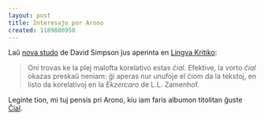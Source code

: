 ```yaml
---
layout: post
title: Interesaĵo por Arono
created: 1189886950
---
```

Laŭ <a href="http://lingvakritiko.com/wp-content/uploads/2007/09/la_oftecoj_de_la_esperantaj_korelativoj_simpson.pdf">nova studo</a> de David Simpson ĵus aperinta en <a href="http://lingvakritiko.com/">Lingva Kritiko</a>:

> Oni trovas ke la plej malofta korelativo estas *ĉial*. Efektive, la vorto *ĉial* okazas preskaŭ neniam: ĝi aperas nur unufoje el ĉiom da la tekstoj, en listo da korelativoj en la *Ekzercaro* de L.L. Zamenhof.

Leginte tion, mi tuj pensis pri Arono, kiu iam faris albumon titolitan ĝuste <a href="http://www.xonus.com/muzeo/Chial/index.htm">Ĉial</a>.
